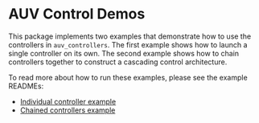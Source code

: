 # AUV Control Demos

This package implements two examples that demonstrate how to use the controllers
in `auv_controllers`. The first example shows how to launch a single controller
on its own. The second example shows how to chain controllers together to
construct a cascading control architecture.

To read more about how to run these examples, please see the example READMEs:

- [Individual controller example](https://github.com/Robotic-Decision-Making-Lab/auv_controllers/blob/main/auv_control_demos/individual_controller/README.md)
- [Chained controllers example](https://github.com/Robotic-Decision-Making-Lab/auv_controllers/blob/main/auv_control_demos/chained_controllers/README.md)
